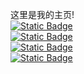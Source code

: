 这里是我的主页!
<br>
[![Static Badge](https://img.shields.io/badge/%E8%81%86%E5%90%AC%E7%A0%B4%E7%A2%8E-1?logo=shadcnui&logoColor=%23000000&logoSize=auto&label=%E5%8D%9A%E5%AE%A2%E5%9B%AD&labelColor=%230063FF&color=%23F4FFEE)
](https://www.cnblogs.com/xXzs0o0)
<br>
[![Static Badge](https://img.shields.io/badge/%E5%B0%8F%E6%96%B0-1?logo=csdn&logoColor=%23FFFFFF&logoSize=auto&labelColor=%23E8410E)
](https://mpbeta.csdn.net/mp_blog/manage/article?spm=1001.2014.3001.9456)
<br>
[![Static Badge](https://img.shields.io/badge/AIchatOS-1?logo=openai&logoColor=%23000000&logoSize=auto&labelColor=%23FFFFFF&color=%23FFFFFF)
](https://cht18.aichatosc1.com/#/chat/1742462198710)
<br>
[![Static Badge](https://img.shields.io/badge/Linux%E6%95%99%E7%A8%8B-1?logo=linux&logoColor=%23000000&logoSize=auto&labelColor=%23FFFFFF&color=%23FFFFFF)
](https://www.ywnz.com/linuxjc/5006.html)
